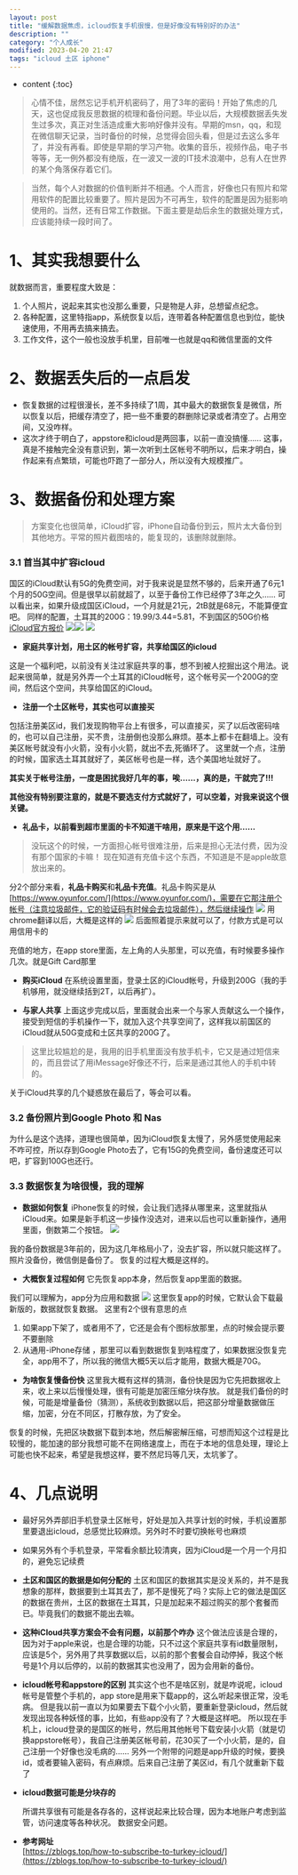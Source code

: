 ```yaml
---
layout: post
title: "缓解数据焦虑，icloud恢复手机很慢，但是好像没有特别好的办法"
description: ""
category: "个人成长"
modified: 2023-04-20 21:47
tags: "icloud 土区 iphone"
---
```

* content
{:toc}

> 心情不佳，居然忘记手机开机密码了，用了3年的密码！开始了焦虑的几天，这也促成我反思数据的梳理和备份问题。毕业以后，大规模数据丢失发生过多次，真正对生活造成重大影响好像并没有。早期的msn，qq，和现在微信聊天记录，当时备份的时候，总觉得会回头看，但是过去这么多年了，并没有再看。即使是早期的学习产物。收集的音乐，视频作品，电子书等等，无一例外都没有绝版，在一波又一波的IT技术浪潮中，总有人在世界的某个角落保存着它们。

> 当然，每个人对数据的价值判断并不相通。个人而言，好像也只有照片和常用软件的配置比较重要了。照片是因为不可再生，软件的配置是因为挺影响使用的。当然，还有日常工作数据。下面主要是劫后余生的数据处理方式，应该能持续一段时间了。

<!-- more -->

# 1、其实我想要什么
就数据而言，重要程度大致是：
1. 个人照片，说起来其实也没那么重要，只是物是人非，总想留点纪念。
2. 各种配置，这里特指app，系统恢复以后，连带着各种配置信息也到位，能快速使用，不用再去搞来搞去。
3. 工作文件，这个一般也没放手机里，目前唯一也就是qq和微信里面的文件

# 2、数据丢失后的一点启发
* 恢复数据的过程很漫长，差不多持续了1周，其中最大的数据恢复是微信，所以恢复以后，把缓存清空了，把一些不重要的群删除记录或者清空了。占用空间，又没咋样。
* 这次才终于明白了，appstore和icloud是两回事，以前一直没搞懂…… 
这事，真是不接触完全没有意识到，第一次听到土区帐号不明所以，后来才明白，操作起来有点繁琐，可能也吓跑了一部分人，所以没有大规模推广。

# 3、数据备份和处理方案
> 方案变化也很简单，iCloud扩容，iPhone自动备份到云，照片太大备份到其他地方。平常的照片截图啥的，能复现的，该删除就删除。

### 3.1 首当其中扩容icloud
国区的iCloud默认有5G的免费空间，对于我来说是显然不够的，后来开通了6元1个月的50G空间。但是很早以前就超了，以至于备份工作已经停了3年之久…… 
可以看出来，如果升级成国区iCloud，一个月就是21元，2tB就是68元，不能算便宜吧。
同样的配置，土耳其的200G：19.99/3.44=5.81，不到国区的50G价格
[iCloud官方报价](https://support.apple.com/zh-cn/HT201238)
![](../../images/2023-06-23-00-41-51.png)![](../../images/2023-06-23-00-42-28.png)
![](../../images/2023-06-23-00-45-44.png)

* **家庭共享计划，用土区的帐号扩容，共享给国区的icloud**

这是一个福利吧，以前没有关注过家庭共享的事，想不到被人挖掘出这个用法。说起来很简单，就是另外弄一个土耳其的iCloud帐号，这个帐号买一个200G的空间，然后这个空间，共享给国区的iCloud。

* **注册一个土区帐号，其实也可以直接买**

包括注册美区id，我们发现购物平台上有很多，可以直接买，买了以后改密码啥的，也可以自己注册，买不贵，注册倒也没那么麻烦。基本上都卡在翻墙上。没有美区帐号就没有小火箭，没有小火箭，就出不去,死循环了。
这里就一个点，注册的时候，国家选土耳其就好了，美区帐号也是一样，选个美国地址就好了。

**其实关于帐号注册，一度是困扰我好几年的事，唉……，真的是，干就完了!!!**

**其他没有特别要注意的，就是不要选支付方式就好了，可以空着，对我来说这个很关键。**

* **礼品卡，以前看到超市里面的卡不知道干啥用，原来是干这个用……**
>没玩这个的时候，一方面担心帐号很难注册，后来是担心无法付费，因为没有那个国家的卡嘛！
现在知道有充值卡这个东西，不知道是不是apple故意放出来的。

分2个部分来看，**礼品卡购买**和**礼品卡充值**。礼品卡购买是从[https://www.oyunfor.com/](https://www.oyunfor.com/)，需要在它那注册个帐号（注意垃圾邮件，它的验证码有时候会去垃圾邮件），然后继续操作
![](../../images/2023-06-23-01-07-05.png)
用chrome翻译以后，大概是这样的
![](../../images/2023-06-23-01-08-04.png)
后面照着提示来就可以了，付款方式是可以用信用卡的

充值的地方，在app store里面，左上角的人头那里，可以充值，有时候要多操作几次。就是Gift Card那里

* **购买iCloud** 
在系统设置里面，登录土区的iCloud帐号，升级到200G（我的手机够用，就没继续括到2T，以后再扩）。

* **与家人共享**
上面这步完成以后，里面就会出来一个与家人贡献这么一个操作，接受到短信的手机操作一下，就加入这个共享空间了，这样我以前国区的iCloud就从50G变成和土区共享的200G了。

>这里比较尴尬的是，我用的旧手机里面没有放手机卡，它又是通过短信来的，而且尝试了用iMessage好像还不行，后来是通过其他人的手机中转的。

关于iCloud共享的几个疑惑放在最后了，等会可以看。

### 3.2 备份照片到Google Photo 和 Nas
为什么是这个选择，道理也很简单，因为iCloud恢复太慢了，另外感觉使用起来不咋可控，所以存到Google Photo去了，它有15G的免费空间，备份速度还可以吧，扩容到100G也还行。

### 3.3 数据恢复为啥很慢，我的理解

* **数据如何恢复**
iPhone恢复的时候，会让我们选择从哪里来，这里就指从iCloud来。如果是新手机这一步操作没选对，进来以后也可以重新操作，通用里面，倒数第二个按钮。
![](../../images/2023-06-23-01-35-06.png)

我的备份数据是3年前的，因为这几年格局小了，没去扩容，所以就只能这样了。照片没备份，微信倒是备份了。
恢复的过程大概是这样的。

* **大概恢复过程如何**
它先恢复app本身，然后恢复app里面的数据。

我们可以理解为，app分为应用和数据
![](../../images/2023-06-23-01-38-26.png)
这里恢复app的时候，它默认会下载最新版的，数据就恢复数据。
这里有2个很有意思的点

1. 如果app下架了，或者用不了，它还是会有个图标放那里，点的时候会提示要不要删除
2. 从通用-iPhone存储 ，那里可以看到数据恢复到啥程度了，如果数据没恢复完全，app用不了，所以我的微信大概5天以后才能用，数据大概是70G。

* **为啥恢复慢备份快**
这里我大概有这样的猜测，备份快是因为它先把数据收上来，收上来以后慢慢处理，很有可能是加密压缩分块存放。
就是我们备份的时候，可能是增量备份（猜测），系统收到数据以后，把这部分增量数据做压缩，加密，分在不同区，打散存放，为了安全。

恢复的时候，先把区块数据下载到本地，然后解密解压缩，可想而知这个过程是比较慢的，能加速的部分我想可能不在网络速度上，而在于本地的信息处理，理论上可能也快不起来，希望是我想这样，要不然尼玛等几天，太坑爹了。



# 4、几点说明
* 最好另外弄部旧手机登录土区帐号，好处是加入共享计划的时候，手机设置那里要退出icloud，总感觉比较麻烦。另外时不时要切换帐号也麻烦
* 如果另外有个手机登录，平常看余额比较清爽，因为iCloud是一个月一个月扣的，避免忘记续费   

* **土区和国区的数据是如何分配的**
土区和国区的数据其实是没关系的，并不是我想象的那样，数据要到土耳其去了，那不是慢死了吗？实际上它的做法是国区的数据在贵州，土区的数据在土耳其，只是加起来不超过购买的那个套餐而已。毕竟我们的数据不能出去嘛。

* **这种iCloud共享方案会不会有问题，以前那个咋办**
这个做法应该是合理的，因为对于apple来说，也是合理的功能，只不过这个家庭共享有id数量限制，应该是5个，另外用了共享数据以后，以前的那个套餐会自动停掉，我这个帐号是1个月以后停的，以前的数据其实也没用了，因为会用新的备份。

* **icloud帐号和appstore的区别**
其实这个也不是啥区别，就是咋说呢，icloud帐号是管整个手机的，app store是用来下载app的，这么听起来很正常，没毛病。
但是我以前一直以为如果要去下载个小火箭，要重新登录icloud，然后就发现出现各种妖怪的事，比如，有些app没有了？大概是这样吧。
所以现在手机上，icloud登录的是国区的帐号，然后用其他帐号下载安装小火箭（就是切换appstore帐号），我自己注册美区帐号前，花30买了一个小火箭，是的，自己注册一个好像也没毛病的……
另外一个附带的问题是app升级的时候，要换id，或者要输入密码，有点麻烦。后来自己注册了美区id，有几个就重新下载了

* **icloud数据可能是分块存的**

   所谓共享很有可能是各存各的，这样说起来比较合理，因为本地账户考虑到监管，访问速度等各种状况。
   数据安全问题。

* **参考网址**   
[https://zblogs.top/how-to-subscribe-to-turkey-icloud/](https://zblogs.top/how-to-subscribe-to-turkey-icloud/)